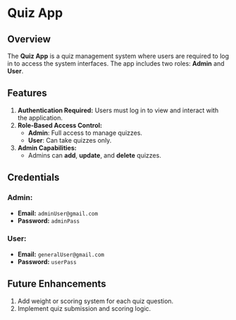 # Quiz App

## Overview
The **Quiz App** is a quiz management system where users are required to log in to access the system interfaces. The app includes two roles: **Admin** and **User**.

## Features

1. **Authentication Required:** Users must log in to view and interact with the application.
2. **Role-Based Access Control:** 
   - **Admin**: Full access to manage quizzes.
   - **User**: Can take quizzes only.
3. **Admin Capabilities:**
   - Admins can **add**, **update**, and **delete** quizzes.

## Credentials

### Admin:
- **Email:** `adminUser@gmail.com`
- **Password:** `adminPass`

### User:
- **Email:** `generalUser@gmail.com`
- **Password:** `userPass`

## Future Enhancements

1. Add weight or scoring system for each quiz question.
2. Implement quiz submission and scoring logic.
